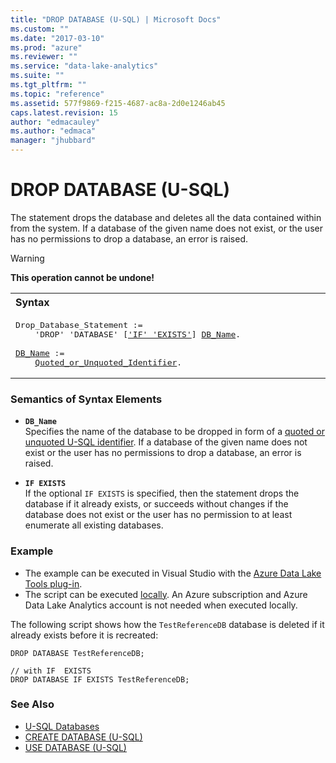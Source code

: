 ```yaml
---
title: "DROP DATABASE (U-SQL) | Microsoft Docs"
ms.custom: ""
ms.date: "2017-03-10"
ms.prod: "azure"
ms.reviewer: ""
ms.service: "data-lake-analytics"
ms.suite: ""
ms.tgt_pltfrm: ""
ms.topic: "reference"
ms.assetid: 577f9869-f215-4687-ac8a-2d0e1246ab45
caps.latest.revision: 15
author: "edmacauley"
ms.author: "edmaca"
manager: "jhubbard"
---
```

# DROP DATABASE (U-SQL)
The statement drops the database and deletes all the data contained within from the system. If a database of the given name does not exist, or the user has no permissions to drop a database, an error is raised.  
  
> [!WARNING]
> **This operation cannot be undone!**
  
<table><th align="left">Syntax</th><tr><td><pre>
Drop_Database_Statement :=                                                                               
    'DROP' 'DATABASE' [<a href="#iff_e">'IF' 'EXISTS'</a>] <a href="#DB_Name">DB_Name</a>.<br />
<a href="#DB_Name">DB_Name</a> :=  
    <a href="u-sql-identifiers.md">Quoted_or_Unquoted_Identifier</a>.
</pre></td></tr></table>
  
### Semantics of Syntax Elements  
-   <a name="DB_Name"></a>**`DB_Name`**   
    Specifies the name of the database to be dropped in form of a [quoted or unquoted U-SQL identifier](../USQL/u-sql-identifiers.md). If a database of the given name does not exist or the user has no permissions to drop a database, an error is raised.   
  
-   <a name="iff_e"></a>**`IF EXISTS`**   
    If the optional `IF EXISTS` is specified, then the statement drops the database if it already exists, or succeeds without changes if the database does not exist or the user has no permission to at least enumerate all existing databases.  
  
### Example    
- The example can be executed in Visual Studio with the [Azure Data Lake Tools plug-in](https://www.microsoft.com/download/details.aspx?id=49504).  
- The script can be executed [locally](https://docs.microsoft.com/azure/data-lake-analytics/data-lake-analytics-data-lake-tools-get-started#run-u-sql-locally).  An Azure subscription and Azure Data Lake Analytics account is not needed when executed locally.

The following script shows how the `TestReferenceDB` database is deleted if it already exists before it is recreated:  
```
DROP DATABASE TestReferenceDB; 

// with IF  EXISTS
DROP DATABASE IF EXISTS TestReferenceDB; 
```
  
### See Also    
* [U-SQL Databases](../USQL/u-sql-databases.md)  
* [CREATE DATABASE (U-SQL)](../USQL/create-database-u-sql.md)
* [USE DATABASE (U-SQL)](../USQL/use-database-u-sql.md)

